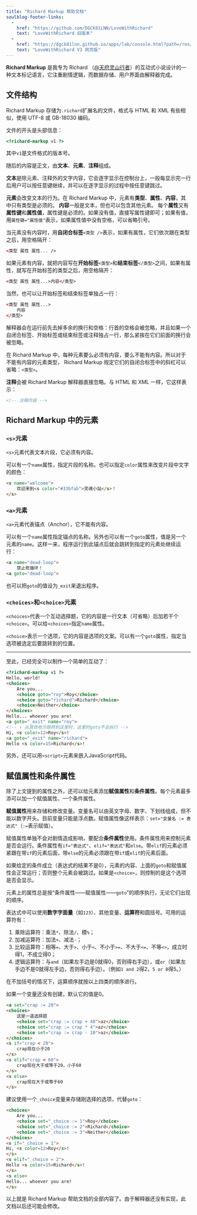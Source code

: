 ```yaml
---
title: "Richard Markup 帮助文档"
soulblog-footer-links:
  -
    href: "https://github.com/DGCK81LNN/LoveWithRichard"
    text: "LoveWithRichard 旧版本"
  -
    href: "https://dgck81lnn.github.io/apps/lab/console.html?path=/res/down/SoulLC/LoveWithRichard.soullc.mjs"
    text: "LoveWithRichard V3 网页版"
---
```


**Richard Markup** 是我专为 Richard （[@天府灵山行者](https://space.bilibili.com/300711293)）的互动式小说设计的一种文本标记语言，它注重剧情逻辑，而数据存储、用户界面由解释器完成。

## 文件结构

Richard Markup 存储为`.richard`扩展名的文件，格式与 HTML 和 XML 有些相似，使用 UTF-8 或 GB-18030 编码。

文件的开头是头部信息：
```html
<?richard-markup v1 ?>
```
其中`v1`是文件格式的版本号。

随后的内容是正文，由**文本**、**元素**、**注释**组成。

**文本**是除元素、注释外的文字内容，它会逐字显示在控制台上，一般每显示完一行后用户可以按任意键继续，并可以在逐字显示的过程中按任意键跳过。

**元素**会改变文本的行为。在 Richard Markup 中，元素有**类型**、**属性**、**内容**，其中只有类型是必须的。
**内容**一般是文本，但也可以包含其他元素。
每个**属性**又有**属性键**和**属性值**，属性键是必须的。如果没有值，直接写属性键即可；如果有值，用`属性键="属性值"`表示，如果属性值中没有空格，可以省略引号。

当元素没有内容时，用**自闭合标签**`<类型 />`表示，如果有属性，它们依次跟在类型之后，用空格隔开：
```html
<类型 属性 属性... />
```
如果元素有内容，就把内容写在**开始标签**`<类型>`和**结束标签**`</类型>`之间，如果有属性，就写在开始标签的类型之后，用空格隔开：
```html
<类型 属性 属性...>内容</类型>
```
当然，也可以让开始标签和结束标签单独占一行：
```html
<类型 属性 属性...>
    内容
</类型>
```
解释器会在运行前先去掉多余的换行和空格：行首的空格会被忽略，并且如果一个自闭合标签、开始标签或结束标签或注释独占一行，那么紧挨在它们前面的换行会被忽略。

在 Richard Markup 中，每种元素要么必须有内容，要么不能有内容。所以对于不能有内容的元素类型， Richard Markup 规定它们的自闭合标签中的斜杠可以省略：`<类型>`。

**注释**会被 Richard Markup 解释器直接忽略。与 HTML 和 XML 一样，它这样表示：
```html
<!-- 注释内容 -->
```

## Richard Markup 中的元素

### `<s>`元素

`<s>`元素代表文本片段，它必须有内容。

可以有一个`name`属性，指定片段的名称。也可以指定`color`属性来改变片段中文字的颜色：

```html
<s name="welcome">
    欢迎来到<s color="#33bfab">灵魂小站</s>！
</s>
```

### `<a>`元素

`<a>`元素代表锚点（Anchor），它不能有内容。

可以有一个`name`属性指定锚点的名称。另外也可以有一个`goto`属性，值是另一个元素的`name`。这样一来，程序运行到此锚点后就会跳转到指定的元素处继续运行：

```html
<a name="dead-loop">
    禁止死循环！
<a goto="dead-loop">
```

也可以把`goto`的值设为`_exit`来退出程序。

### `<choices>`和`<choice>`元素

`<choices>`代表一个互动选择题，它的内容是一行文本（可省略）后加若干个`<choice>`。可以给`<choices>`指定`name`属性。

`<choice>`表示一个选项，它的内容是选项的文案。可以有一个`goto`属性，指定当选项被选定后要跳转到的位置。

----

至此，已经完全可以制作一个简单的互动了：
```html
<?richard-markup v1 ?>
Hello, world!
<choices>
    Are you...
    <choice goto="roy">Roy</choice>
    <choice goto="richard">Richard</choice>
    <choice>Neither</choice>
</choices>
Hello... whoever you are!
<a goto="_exit" name="roy">
<!-- ↑ 从其他地方跳转到这里时，这里的goto不会执行 -->
Hi, <s color=12>Roy</s>!
<a goto="_exit" name="richard">
Hello <s color=15>Richard</s>!
```

另外，还可以用`<script>`元素来嵌入JavaScript代码。

## 赋值属性和条件属性

除了上文提到的属性之外，还可以给元素添加**赋值属性**和**条件属性**。每个元素最多添可以加一个赋值属性、一个条件属性。

**赋值属性**用来存储和修改变量。变量名可以由英文字母、数字、下划线组成，但不能以数字开头。目前变量只能是浮点数。赋值属性像这样表示：`set="变量名 := 表达式"`（`:=`表示赋值）。

赋值属性单独不会对剧情造成影响，要配合**条件属性**使用。条件属性用来控制元素是否会运行。条件属性有`if="表达式"`、`elif="表达式"`和`else`。带`elif`的元素必须紧跟在带`if`的元素后面，带`else`的元素必须跟在带`if`或`elif`的元素后面。

如果给定的条件成立（表达式的结果不是0），元素的内容、上面的`goto`和赋值属性会正常运行；否则整个元素会被跳过。如果是`<choice>`，则控制的是这个选项是否会显示。

元素上的属性总是按“条件属性——赋值属性——`goto`”的顺序执行，无论它们出现的顺序。

表达式中可以使用**数字字面量**（如`123`）、其他变量、**运算符**和圆括号。可用的运算符有：

1. 乘除运算符：乘法`*`、除法`/`、模`%`；
2. 加减运算符：加法`+`、减法`-`；
3. 比较运算符：相等`=`、大于`>`、小于`<`、不小于`>=`、不大于`<=`、不等`<>`，成立时得1，不成立得0；
4. 逻辑运算符：与`and`（如果左手边是0就得0，否则得右手边），或`or`（如果左手边不是0就得左手边，否则得右手边）。（例如`1 and 2`得2，`5 or 0`得5。）

在不加括号的情况下，运算顺序就按以上四类的顺序进行。

如果一个变量还没有创建，默认它的值是0。

```html
<a set="crap := 20">
<choices>
    这是一道选择题
    <choice set="crap := crap + 40">az</choice>
    <choice set="crap := crap * 4">az</choice>
    <choice set="crap := crap - 10">az</choice>
</choices>
<s if="crap < 20">
    crap现在小于20
</s>
<s elif="crap < 60">
    crap现在大于或等于20，小于60
</s>
<s else>
    crap现在大于或等于60
</s>
```

建议使用一个`_choice`变量来存储刚选择的选项，代替`goto`：

```html
<choices>
    Are you...
    <choice set="_choice := 1">Roy</choice>
    <choice set="_choice := 2">Richard</choice>
    <choice set="_choice := 3">Neither</choice>
</choices>
<s if="_choice = 1">
Hi, <s color=12>Roy</s>!
</s>
<s elif="_choice = 2">
Hello <s color=15>Richard</s>!
</s>
<s else>
Hello... whoever you are!
</s>
```

以上就是 Richard Markup 帮助文档的全部内容了。由于解释器还没有实现，此文档以后还可能会修改。
